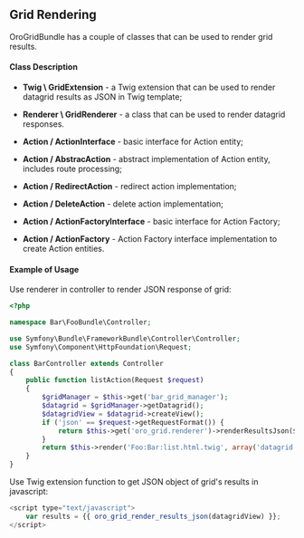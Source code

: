 Grid Rendering
--------------

OroGridBundle has a couple of classes that can be used to render grid results.

#### Class Description

* **Twig \ GridExtension** - a Twig extension that can be used to render datagrid results as JSON in Twig template;
* **Renderer \ GridRenderer** - a class that can be used to render datagrid responses.

* **Action / ActionInterface** - basic interface for Action entity;
* **Action / AbstracAction** - abstract implementation of Action entity, includes route processing;
* **Action / RedirectAction** - redirect action implementation;
* **Action / DeleteAction** - delete action implementation;
* **Action / ActionFactoryInterface** - basic interface for Action Factory;
* **Action / ActionFactory** - Action Factory interface implementation to create Action entities.

#### Example of Usage

Use renderer in controller to render JSON response of grid:

``` php
<?php

namespace Bar\FooBundle\Controller;

use Symfony\Bundle\FrameworkBundle\Controller\Controller;
use Symfony\Component\HttpFoundation\Request;

class BarController extends Controller
{
    public function listAction(Request $request)
    {
        $gridManager = $this->get('bar_grid_manager');
        $datagrid = $gridManager->getDatagrid();
        $datagridView = $datagrid->createView();
        if ('json' == $request->getRequestFormat()) {
            return $this->get('oro_grid.renderer')->renderResultsJson($datagridView);
        }
        return $this->render('Foo:Bar:list.html.twig', array('datagrid' => $datagridView));
    }
}
```

Use Twig extension function to get JSON object of grid's results in javascript:

``` javascript
<script type="text/javascript">
    var results = {{ oro_grid_render_results_json(datagridView) }};
</script>
```
